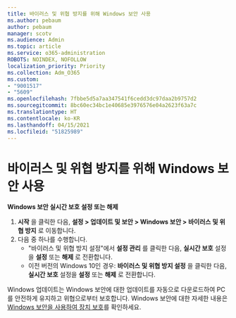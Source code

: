 ```yaml
---
title: 바이러스 및 위협 방지를 위해 Windows 보안 사용
ms.author: pebaum
author: pebaum
manager: scotv
ms.audience: Admin
ms.topic: article
ms.service: o365-administration
ROBOTS: NOINDEX, NOFOLLOW
localization_priority: Priority
ms.collection: Adm_O365
ms.custom:
- "9001517"
- "5609"
ms.openlocfilehash: 7fbbe5d5a7aa347541f6cedd3dc97daa2b9757d2
ms.sourcegitcommit: 8bc60ec34bc1e40685e3976576e04a2623f63a7c
ms.translationtype: HT
ms.contentlocale: ko-KR
ms.lasthandoff: 04/15/2021
ms.locfileid: "51825989"
---
```

# <a name="use-windows-security-for-virus-and-threat-protection"></a>바이러스 및 위협 방지를 위해 Windows 보안 사용

**Windows 보안 실시간 보호 설정 또는 해제**

1. **시작** 을 클릭한 다음, **설정 > 업데이트 및 보안 > Windows 보안 > 바이러스 및 위협 방지** 로 이동합니다.
2. 다음 중 하나를 수행합니다.
    - "바이러스 및 위협 방지 설정"에서 **설정 관리** 를 클릭한 다음, **실시간 보호** 설정을 **설정** 또는 **해제** 로 전환합니다.
    - 이전 버전의 Windows 10인 경우: **바이러스 및 위협 방지 설정** 을 클릭한 다음, **실시간 보호** 설정을 **설정** 또는 **해제** 로 전환합니다.

Windows 업데이트는 Windows 보안에 대한 업데이트를 자동으로 다운로드하여 PC를 안전하게 유지하고 위협으로부터 보호합니다. Windows 보안에 대한 자세한 내용은 [Windows 보안을 사용하여 장치 보호](https://support.microsoft.com/help/17464/windows-10-help-protect-my-device-with-windows-security)를 확인하세요.
